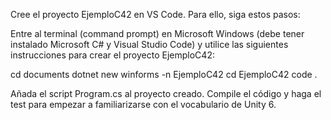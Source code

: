 Cree el proyecto EjemploC42 en VS Code. Para ello, siga estos pasos:

Entre al terminal (command prompt) en Microsoft Windows (debe tener instalado Microsoft C# y Visual Studio Code) y
utilice las siguientes instrucciones para crear el proyecto EjemploC42:

cd documents
dotnet new winforms -n EjemploC42
cd EjemploC42
code .

Añada el script Program.cs al proyecto creado. Compile el código y haga el test para empezar a familiarizarse con el
vocabulario de Unity 6.
